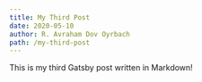 ```yaml
---
title: My Third Post
date: 2020-05-10
author: R. Avraham Dov Oyrbach
path: /my-third-post
---
```

This is my third Gatsby post written in Markdown!